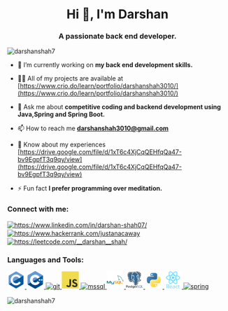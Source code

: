 
<!--
**DarshanShah7/DarshanShah7** is a ✨ _special_ ✨ repository because its `README.md` (this file) appears on your GitHub profile.

Here are some ideas to get you started:

- 🔭 I’m currently working on ...
- 🌱 I’m currently learning ...
- 👯 I’m looking to collaborate on ...
- 🤔 I’m looking for help with ...
- 💬 Ask me about ...
- 📫 How to reach me: ...
- 😄 Pronouns: ...
- ⚡ Fun fact: ...
-->
<h1 align="center">Hi 👋, I'm Darshan</h1>
<h3 align="center">A passionate back end developer.</h3>

<p align="left"> <img src="https://komarev.com/ghpvc/?username=darshanshah7&label=Profile%20views&color=0e75b6&style=flat" alt="darshanshah7" /> </p>

- 🔭 I’m currently working on **my back end development skills.**

- 👨‍💻 All of my projects are available at [https://www.crio.do/learn/portfolio/darshanshah3010/](https://www.crio.do/learn/portfolio/darshanshah3010/)

- 💬 Ask me about **competitive coding and backend development using Java,Spring and Spring Boot.**

- 📫 How to reach me **darshanshah3010@gmail.com**

- 📄 Know about my experiences [https://drive.google.com/file/d/1xT6c4XjCqQEHfqQa47-bv9EgpfT3q9qy/view](https://drive.google.com/file/d/1xT6c4XjCqQEHfqQa47-bv9EgpfT3q9qy/view)

- ⚡ Fun fact **I prefer programming over meditation.**

<h3 align="left">Connect with me:</h3>
<p align="left">
<a href="https://www.linkedin.com/in/darshan-shah07/" target="blank"><img align="center" src="https://raw.githubusercontent.com/rahuldkjain/github-profile-readme-generator/master/src/images/icons/Social/linked-in-alt.svg" alt="https://www.linkedin.com/in/darshan-shah07/" height="30" width="40" /></a>
<a href="https://www.hackerrank.com/justanacaway" target="blank"><img align="center" src="https://raw.githubusercontent.com/rahuldkjain/github-profile-readme-generator/master/src/images/icons/Social/hackerrank.svg" alt="https://www.hackerrank.com/justanacaway" height="30" width="40" /></a>
<a href="https://leetcode.com/__darshan__shah/" target="blank"><img align="center" src="https://raw.githubusercontent.com/rahuldkjain/github-profile-readme-generator/master/src/images/icons/Social/leet-code.svg" alt="https://leetcode.com/__darshan__shah/" height="30" width="40" /></a>
</p>

<h3 align="left">Languages and Tools:</h3>
<p align="left"> <a href="https://www.cprogramming.com/" target="_blank" rel="noreferrer"> <img src="https://raw.githubusercontent.com/devicons/devicon/master/icons/c/c-original.svg" alt="c" width="40" height="40"/> </a> <a href="https://www.w3schools.com/cpp/" target="_blank" rel="noreferrer"> <img src="https://raw.githubusercontent.com/devicons/devicon/master/icons/cplusplus/cplusplus-original.svg" alt="cplusplus" width="40" height="40"/> </a> <a href="https://git-scm.com/" target="_blank" rel="noreferrer"> <img src="https://www.vectorlogo.zone/logos/git-scm/git-scm-icon.svg" alt="git" width="40" height="40"/> </a> <a href="https://developer.mozilla.org/en-US/docs/Web/JavaScript" target="_blank" rel="noreferrer"> <img src="https://raw.githubusercontent.com/devicons/devicon/master/icons/javascript/javascript-original.svg" alt="javascript" width="40" height="40"/> </a> <a href="https://www.microsoft.com/en-us/sql-server" target="_blank" rel="noreferrer"> <img src="https://www.svgrepo.com/show/303229/microsoft-sql-server-logo.svg" alt="mssql" width="40" height="40"/> </a> <a href="https://www.mysql.com/" target="_blank" rel="noreferrer"> <img src="https://raw.githubusercontent.com/devicons/devicon/master/icons/mysql/mysql-original-wordmark.svg" alt="mysql" width="40" height="40"/> </a> <a href="https://www.postgresql.org" target="_blank" rel="noreferrer"> <img src="https://raw.githubusercontent.com/devicons/devicon/master/icons/postgresql/postgresql-original-wordmark.svg" alt="postgresql" width="40" height="40"/> </a> <a href="https://www.python.org" target="_blank" rel="noreferrer"> <img src="https://raw.githubusercontent.com/devicons/devicon/master/icons/python/python-original.svg" alt="python" width="40" height="40"/> </a> <a href="https://reactjs.org/" target="_blank" rel="noreferrer"> <img src="https://raw.githubusercontent.com/devicons/devicon/master/icons/react/react-original-wordmark.svg" alt="react" width="40" height="40"/> </a> <a href="https://spring.io/" target="_blank" rel="noreferrer"> <img src="https://www.vectorlogo.zone/logos/springio/springio-icon.svg" alt="spring" width="40" height="40"/> </a> </p>

<p><img align="center" src="https://github-readme-stats.vercel.app/api/top-langs?username=darshanshah7&show_icons=true&locale=en&layout=compact" alt="darshanshah7" /></p>



